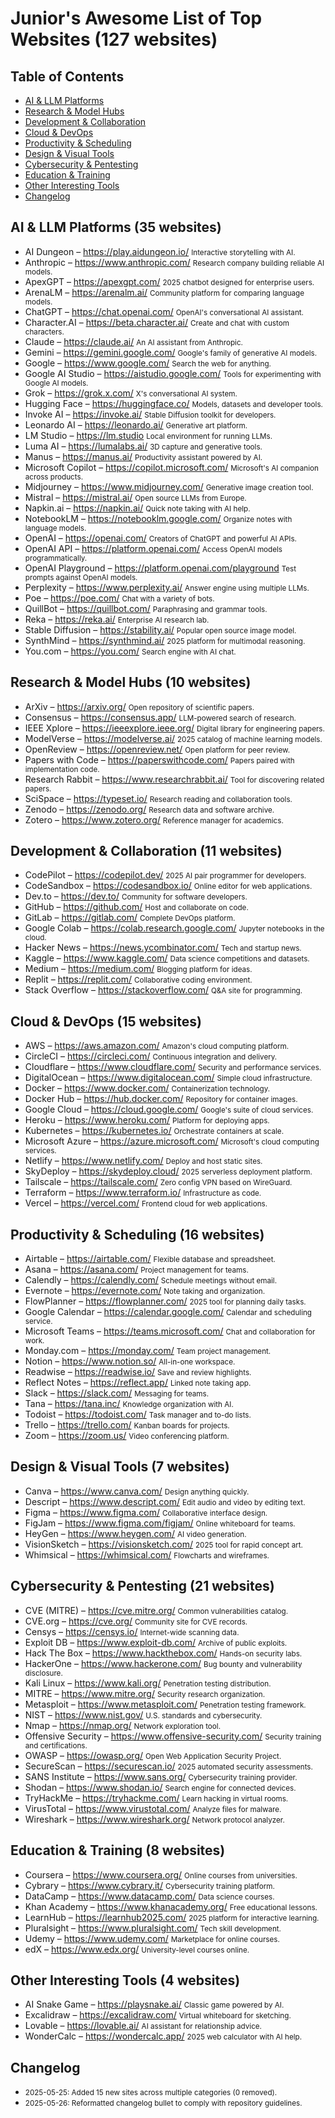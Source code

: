 # Junior's Awesome List of Top Websites (127 websites)

## Table of Contents
- [AI & LLM Platforms](#ai--llm-platforms)
- [Research & Model Hubs](#research--model-hubs)
- [Development & Collaboration](#development--collaboration)
- [Cloud & DevOps](#cloud--devops)
- [Productivity & Scheduling](#productivity--scheduling)
- [Design & Visual Tools](#design--visual-tools)
- [Cybersecurity & Pentesting](#cybersecurity--pentesting)
- [Education & Training](#education--training)
- [Other Interesting Tools](#other-interesting-tools)
- [Changelog](#changelog)

## AI & LLM Platforms (35 websites)
- AI Dungeon – https://play.aidungeon.io/
<small>Interactive storytelling with AI.</small>
- Anthropic – https://www.anthropic.com/
<small>Research company building reliable AI models.</small>
- ApexGPT – https://apexgpt.com/
<small>2025 chatbot designed for enterprise users.</small>
- ArenaLM – https://arenalm.ai/
<small>Community platform for comparing language models.</small>
- ChatGPT – https://chat.openai.com/
<small>OpenAI's conversational AI assistant.</small>
- Character.AI – https://beta.character.ai/
<small>Create and chat with custom characters.</small>
- Claude – https://claude.ai/
<small>An AI assistant from Anthropic.</small>
- Gemini – https://gemini.google.com/
<small>Google's family of generative AI models.</small>
- Google – https://www.google.com/
<small>Search the web for anything.</small>
- Google AI Studio – https://aistudio.google.com/
<small>Tools for experimenting with Google AI models.</small>
- Grok – https://grok.x.com/
<small>X's conversational AI system.</small>
- Hugging Face – https://huggingface.co/
<small>Models, datasets and developer tools.</small>
- Invoke AI – https://invoke.ai/
<small>Stable Diffusion toolkit for developers.</small>
- Leonardo AI – https://leonardo.ai/
<small>Generative art platform.</small>
- LM Studio – https://lm.studio
<small>Local environment for running LLMs.</small>
- Luma AI – https://lumalabs.ai/
<small>3D capture and generative tools.</small>
- Manus – https://manus.ai/
<small>Productivity assistant powered by AI.</small>
- Microsoft Copilot – https://copilot.microsoft.com/
<small>Microsoft's AI companion across products.</small>
- Midjourney – https://www.midjourney.com/
<small>Generative image creation tool.</small>
- Mistral – https://mistral.ai/
<small>Open source LLMs from Europe.</small>
- Napkin.ai – https://napkin.ai/
<small>Quick note taking with AI help.</small>
- NotebookLM – https://notebooklm.google.com/
<small>Organize notes with language models.</small>
- OpenAI – https://openai.com/
<small>Creators of ChatGPT and powerful AI APIs.</small>
- OpenAI API – https://platform.openai.com/
<small>Access OpenAI models programmatically.</small>
- OpenAI Playground – https://platform.openai.com/playground
<small>Test prompts against OpenAI models.</small>
- Perplexity – https://www.perplexity.ai/
<small>Answer engine using multiple LLMs.</small>
- Poe – https://poe.com/
<small>Chat with a variety of bots.</small>
- QuillBot – https://quillbot.com/
<small>Paraphrasing and grammar tools.</small>
- Reka – https://reka.ai/
<small>Enterprise AI research lab.</small>
- Stable Diffusion – https://stability.ai/
<small>Popular open source image model.</small>
- SynthMind – https://synthmind.ai/
<small>2025 platform for multimodal reasoning.</small>
- You.com – https://you.com/
<small>Search engine with AI chat.</small>

## Research & Model Hubs (10 websites)
- ArXiv – https://arxiv.org/
<small>Open repository of scientific papers.</small>
- Consensus – https://consensus.app/
<small>LLM-powered search of research.</small>
- IEEE Xplore – https://ieeexplore.ieee.org/
<small>Digital library for engineering papers.</small>
- ModelVerse – https://modelverse.ai/
<small>2025 catalog of machine learning models.</small>
- OpenReview – https://openreview.net/
<small>Open platform for peer review.</small>
- Papers with Code – https://paperswithcode.com/
<small>Papers paired with implementation code.</small>
- Research Rabbit – https://www.researchrabbit.ai/
<small>Tool for discovering related papers.</small>
- SciSpace – https://typeset.io/
<small>Research reading and collaboration tools.</small>
- Zenodo – https://zenodo.org/
<small>Research data and software archive.</small>
- Zotero – https://www.zotero.org/
<small>Reference manager for academics.</small>

## Development & Collaboration (11 websites)
- CodePilot – https://codepilot.dev/
<small>2025 AI pair programmer for developers.</small>
- CodeSandbox – https://codesandbox.io/
<small>Online editor for web applications.</small>
- Dev.to – https://dev.to/
<small>Community for software developers.</small>
- GitHub – https://github.com/
<small>Host and collaborate on code.</small>
- GitLab – https://gitlab.com/
<small>Complete DevOps platform.</small>
- Google Colab – https://colab.research.google.com/
<small>Jupyter notebooks in the cloud.</small>
- Hacker News – https://news.ycombinator.com/
<small>Tech and startup news.</small>
- Kaggle – https://www.kaggle.com/
<small>Data science competitions and datasets.</small>
- Medium – https://medium.com/
<small>Blogging platform for ideas.</small>
- Replit – https://replit.com/
<small>Collaborative coding environment.</small>
- Stack Overflow – https://stackoverflow.com/
<small>Q&A site for programming.</small>

## Cloud & DevOps (15 websites)
- AWS – https://aws.amazon.com/
<small>Amazon's cloud computing platform.</small>
- CircleCI – https://circleci.com/
<small>Continuous integration and delivery.</small>
- Cloudflare – https://www.cloudflare.com/
<small>Security and performance services.</small>
- DigitalOcean – https://www.digitalocean.com/
<small>Simple cloud infrastructure.</small>
- Docker – https://www.docker.com/
<small>Containerization technology.</small>
- Docker Hub – https://hub.docker.com/
<small>Repository for container images.</small>
- Google Cloud – https://cloud.google.com/
<small>Google's suite of cloud services.</small>
- Heroku – https://www.heroku.com/
<small>Platform for deploying apps.</small>
- Kubernetes – https://kubernetes.io/
<small>Orchestrate containers at scale.</small>
- Microsoft Azure – https://azure.microsoft.com/
<small>Microsoft's cloud computing services.</small>
- Netlify – https://www.netlify.com/
<small>Deploy and host static sites.</small>
- SkyDeploy – https://skydeploy.cloud/
<small>2025 serverless deployment platform.</small>
- Tailscale – https://tailscale.com/
<small>Zero config VPN based on WireGuard.</small>
- Terraform – https://www.terraform.io/
<small>Infrastructure as code.</small>
- Vercel – https://vercel.com/
<small>Frontend cloud for web applications.</small>

## Productivity & Scheduling (16 websites)
- Airtable – https://airtable.com/
<small>Flexible database and spreadsheet.</small>
- Asana – https://asana.com/
<small>Project management for teams.</small>
- Calendly – https://calendly.com/
<small>Schedule meetings without email.</small>
- Evernote – https://evernote.com/
<small>Note taking and organization.</small>
- FlowPlanner – https://flowplanner.com/
<small>2025 tool for planning daily tasks.</small>
- Google Calendar – https://calendar.google.com/
<small>Calendar and scheduling service.</small>
- Microsoft Teams – https://teams.microsoft.com/
<small>Chat and collaboration for work.</small>
- Monday.com – https://monday.com/
<small>Team project management.</small>
- Notion – https://www.notion.so/
<small>All-in-one workspace.</small>
- Readwise – https://readwise.io/
<small>Save and review highlights.</small>
- Reflect Notes – https://reflect.app/
<small>Linked note taking app.</small>
- Slack – https://slack.com/
<small>Messaging for teams.</small>
- Tana – https://tana.inc/
<small>Knowledge organization with AI.</small>
- Todoist – https://todoist.com/
<small>Task manager and to-do lists.</small>
- Trello – https://trello.com/
<small>Kanban boards for projects.</small>
- Zoom – https://zoom.us/
<small>Video conferencing platform.</small>

## Design & Visual Tools (7 websites)
- Canva – https://www.canva.com/
<small>Design anything quickly.</small>
- Descript – https://www.descript.com/
<small>Edit audio and video by editing text.</small>
- Figma – https://www.figma.com/
<small>Collaborative interface design.</small>
- FigJam – https://www.figma.com/figjam/
<small>Online whiteboard for teams.</small>
- HeyGen – https://www.heygen.com/
<small>AI video generation.</small>
- VisionSketch – https://visionsketch.com/
<small>2025 tool for rapid concept art.</small>
- Whimsical – https://whimsical.com/
<small>Flowcharts and wireframes.</small>

## Cybersecurity & Pentesting (21 websites)
- CVE (MITRE) – https://cve.mitre.org/
<small>Common vulnerabilities catalog.</small>
- CVE.org – https://cve.org/
<small>Community site for CVE records.</small>
- Censys – https://censys.io/
<small>Internet-wide scanning data.</small>
- Exploit DB – https://www.exploit-db.com/
<small>Archive of public exploits.</small>
- Hack The Box – https://www.hackthebox.com/
<small>Hands-on security labs.</small>
- HackerOne – https://www.hackerone.com/
<small>Bug bounty and vulnerability disclosure.</small>
- Kali Linux – https://www.kali.org/
<small>Penetration testing distribution.</small>
- MITRE – https://www.mitre.org/
<small>Security research organization.</small>
- Metasploit – https://www.metasploit.com/
<small>Penetration testing framework.</small>
- NIST – https://www.nist.gov/
<small>U.S. standards and cybersecurity.</small>
- Nmap – https://nmap.org/
<small>Network exploration tool.</small>
- Offensive Security – https://www.offensive-security.com/
<small>Security training and certifications.</small>
- OWASP – https://owasp.org/
<small>Open Web Application Security Project.</small>
- SecureScan – https://securescan.io/
<small>2025 automated security assessments.</small>
- SANS Institute – https://www.sans.org/
<small>Cybersecurity training provider.</small>
- Shodan – https://www.shodan.io/
<small>Search engine for connected devices.</small>
- TryHackMe – https://tryhackme.com/
<small>Learn hacking in virtual rooms.</small>
- VirusTotal – https://www.virustotal.com/
<small>Analyze files for malware.</small>
- Wireshark – https://www.wireshark.org/
<small>Network protocol analyzer.</small>

## Education & Training (8 websites)
- Coursera – https://www.coursera.org/
<small>Online courses from universities.</small>
- Cybrary – https://www.cybrary.it/
<small>Cybersecurity training platform.</small>
- DataCamp – https://www.datacamp.com/
<small>Data science courses.</small>
- Khan Academy – https://www.khanacademy.org/
<small>Free educational lessons.</small>
- LearnHub – https://learnhub2025.com/
<small>2025 platform for interactive learning.</small>
- Pluralsight – https://www.pluralsight.com/
<small>Tech skill development.</small>
- Udemy – https://www.udemy.com/
<small>Marketplace for online courses.</small>
- edX – https://www.edx.org/
<small>University-level courses online.</small>

## Other Interesting Tools (4 websites)
- AI Snake Game – https://playsnake.ai/
<small>Classic game powered by AI.</small>
- Excalidraw – https://excalidraw.com/
<small>Virtual whiteboard for sketching.</small>
- Lovable – https://lovable.ai/
<small>AI assistant for relationship advice.</small>
- WonderCalc – https://wondercalc.app/
<small>2025 web calculator with AI help.</small>

## Changelog

- <small>2025-05-25: Added 15 new sites across multiple categories (0 removed).</small>
- <small>2025-05-26: Reformatted changelog bullet to comply with repository guidelines.</small>

